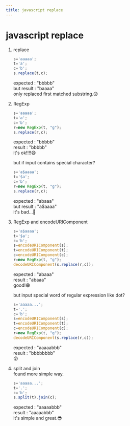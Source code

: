 ```yaml
---
title: javascript replace
---
```

<link rel="stylesheet" href="/global.css">

# javascript replace  
1. replace  
    ```js
    s='aaaaa';
    t='a';
    c='b';
    s.replace(t,c);
    ```
    expected : "bbbbb"  
    but result : "baaaa"  
    only replaced first matched substring.😕  

2. RegExp  
    ```js
    s='aaaaa';
    t='a';
    c='b';
    r=new RegExp(t, "g");
    s.replace(r,c);
    ```
    expected : "bbbbb"  
    result : "bbbbb"  
    it's ok!!!!😄  

    but if input contains special character?   

    ```js
    s='a$aaaa';
    t='$a';
    c='b';
    r=new RegExp(t, "g");
    s.replace(r,c);
    ```
    expected : "abaaa"  
    but result : "a$aaaa"  
    it's bad...🤔

3. RegExp and encodeURIComponent  
    ```js
    s='a$aaaa';
    t='$a';
    c='b';
    s=encodeURIComponent(s);
    t=encodeURIComponent(t);
    c=encodeURIComponent(c);
    r=new RegExp(t, "g");
    decodeURIComponent(s.replace(r,c));
    ```
    expected : "abaaa"  
    result : "abaaa"  
    good!😁  

    but input special word of regular expression like dot?  

    ```js
    s='aaaaa...';
    t='.';
    c='b';
    s=encodeURIComponent(s);
    t=encodeURIComponent(t);
    c=encodeURIComponent(c);
    r=new RegExp(t, "g");
    decodeURIComponent(s.replace(r,c));
    ```
    expected : "aaaaabbb"  
    result : "bbbbbbbb"  
    😲  
    
4. split and join  
    found more simple way.  
    ```js
    s='aaaaa...';
    t='.';
    c='b';
    s.split(t).join(c);
    ```
    expected : "aaaaabbb"  
    result : "aaaaabbb"  
    it's simple and great.😎  
